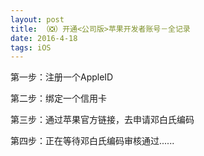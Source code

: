 ```yaml
---
layout: post
title: （❎）开通<公司版>苹果开发者账号－全记录
date: 2016-4-18
tags: iOS
---
```


第一步：注册一个AppleID

第二步：绑定一个信用卡

第三步：通过苹果官方链接，去申请邓白氏编码

第四步：正在等待邓白氏编码审核通过......


